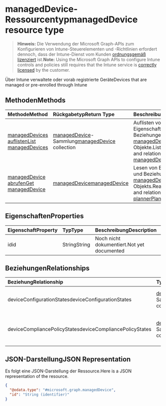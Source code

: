 # <a name="manageddevice-resource-type"></a><span data-ttu-id="047b6-101">managedDevice-Ressourcentyp</span><span class="sxs-lookup"><span data-stu-id="047b6-101">managedDevice resource type</span></span>

> <span data-ttu-id="047b6-102">**Hinweis:** Die Verwendung der Microsoft Graph-APIs zum Konfigurieren von Intune-Steuerelementen und -Richtlinien erfordert dennoch, dass der Intune-Dienst vom Kunden [ordnungsgemäß lizenziert](https://go.microsoft.com/fwlink/?linkid=839381) ist.</span><span class="sxs-lookup"><span data-stu-id="047b6-102">**Note:** Using the Microsoft Graph APIs to configure Intune controls and policies still requires that the Intune service is [correctly licensed](https://go.microsoft.com/fwlink/?linkid=839381) by the customer.</span></span>

<span data-ttu-id="047b6-103">Über Intune verwaltete oder vorab registrierte Geräte</span><span class="sxs-lookup"><span data-stu-id="047b6-103">Devices that are managed or pre-enrolled through Intune</span></span>
## <a name="methods"></a><span data-ttu-id="047b6-104">Methoden</span><span class="sxs-lookup"><span data-stu-id="047b6-104">Methods</span></span>
|<span data-ttu-id="047b6-105">Methode</span><span class="sxs-lookup"><span data-stu-id="047b6-105">Method</span></span>|<span data-ttu-id="047b6-106">Rückgabetyp</span><span class="sxs-lookup"><span data-stu-id="047b6-106">Return Type</span></span>|<span data-ttu-id="047b6-107">Beschreibung</span><span class="sxs-lookup"><span data-stu-id="047b6-107">Description</span></span>|
|:---|:---|:---|
|[<span data-ttu-id="047b6-108">managedDevices auflisten</span><span class="sxs-lookup"><span data-stu-id="047b6-108">List managedDevices</span></span>](../api/intune_deviceconfig_manageddevice_list.md)|<span data-ttu-id="047b6-109">[managedDevice](../resources/intune_deviceconfig_manageddevice.md)-Sammlung</span><span class="sxs-lookup"><span data-stu-id="047b6-109">[managedDevice](../resources/intune_deviceconfig_manageddevice.md) collection</span></span>|<span data-ttu-id="047b6-110">Auflisten von Eigenschaften und Beziehungen der [managedDevice](../resources/intune_deviceconfig_manageddevice.md)-Objekte.</span><span class="sxs-lookup"><span data-stu-id="047b6-110">List properties and relationships of the [managedDevice](../resources/intune_deviceconfig_manageddevice.md) objects.</span></span>|
|[<span data-ttu-id="047b6-111">managedDevice abrufen</span><span class="sxs-lookup"><span data-stu-id="047b6-111">Get managedDevice</span></span>](../api/intune_deviceconfig_manageddevice_get.md)|[<span data-ttu-id="047b6-112">managedDevice</span><span class="sxs-lookup"><span data-stu-id="047b6-112">managedDevice</span></span>](../resources/intune_deviceconfig_manageddevice.md)|<span data-ttu-id="047b6-113">Lesen von Eigenschaften und Beziehungen des [managedDevice](../resources/intune_deviceconfig_manageddevice.md)-Objekts.</span><span class="sxs-lookup"><span data-stu-id="047b6-113">Read properties and relationships of [plannerPlanDetails](../resources/intune_deviceconfig_manageddevice.md) object.</span></span>|

## <a name="properties"></a><span data-ttu-id="047b6-114">Eigenschaften</span><span class="sxs-lookup"><span data-stu-id="047b6-114">Properties</span></span>
|<span data-ttu-id="047b6-115">Eigenschaft</span><span class="sxs-lookup"><span data-stu-id="047b6-115">Property</span></span>|<span data-ttu-id="047b6-116">Typ</span><span class="sxs-lookup"><span data-stu-id="047b6-116">Type</span></span>|<span data-ttu-id="047b6-117">Beschreibung</span><span class="sxs-lookup"><span data-stu-id="047b6-117">Description</span></span>|
|:---|:---|:---|
|<span data-ttu-id="047b6-118">id</span><span class="sxs-lookup"><span data-stu-id="047b6-118">id</span></span>|<span data-ttu-id="047b6-119">String</span><span class="sxs-lookup"><span data-stu-id="047b6-119">String</span></span>|<span data-ttu-id="047b6-120">Noch nicht dokumentiert.</span><span class="sxs-lookup"><span data-stu-id="047b6-120">Not yet documented</span></span>|

## <a name="relationships"></a><span data-ttu-id="047b6-121">Beziehungen</span><span class="sxs-lookup"><span data-stu-id="047b6-121">Relationships</span></span>
|<span data-ttu-id="047b6-122">Beziehung</span><span class="sxs-lookup"><span data-stu-id="047b6-122">Relationship</span></span>|<span data-ttu-id="047b6-123">Typ</span><span class="sxs-lookup"><span data-stu-id="047b6-123">Type</span></span>|<span data-ttu-id="047b6-124">Beschreibung</span><span class="sxs-lookup"><span data-stu-id="047b6-124">Description</span></span>|
|:---|:---|:---|
|<span data-ttu-id="047b6-125">deviceConfigurationStates</span><span class="sxs-lookup"><span data-stu-id="047b6-125">deviceConfigurationStates</span></span>|<span data-ttu-id="047b6-126">[deviceConfigurationState](../resources/intune_deviceconfig_deviceconfigurationstate.md)-Sammlung</span><span class="sxs-lookup"><span data-stu-id="047b6-126">[deviceConfigurationState](../resources/intune_deviceconfig_deviceconfigurationstate.md) collection</span></span>|<span data-ttu-id="047b6-127">Gerätekonfigurationsstatus für dieses Gerät.</span><span class="sxs-lookup"><span data-stu-id="047b6-127">Device configuration states for this device.</span></span>|
|<span data-ttu-id="047b6-128">deviceCompliancePolicyStates</span><span class="sxs-lookup"><span data-stu-id="047b6-128">deviceCompliancePolicyStates</span></span>|<span data-ttu-id="047b6-129">[deviceCompliancePolicyState](../resources/intune_deviceconfig_devicecompliancepolicystate.md)-Sammlung</span><span class="sxs-lookup"><span data-stu-id="047b6-129">[deviceCompliancePolicyState](../resources/intune_deviceconfig_devicecompliancepolicystate.md) collection</span></span>|<span data-ttu-id="047b6-130">Status der Gerätekonformitätsrichtlinie für dieses Gerät.</span><span class="sxs-lookup"><span data-stu-id="047b6-130">Device compliance policy states for this device.</span></span>|

## <a name="json-representation"></a><span data-ttu-id="047b6-131">JSON-Darstellung</span><span class="sxs-lookup"><span data-stu-id="047b6-131">JSON Representation</span></span>
<span data-ttu-id="047b6-132">Es folgt eine JSON-Darstellung der Ressource.</span><span class="sxs-lookup"><span data-stu-id="047b6-132">Here is a JSON representation of the resource.</span></span>
<!-- {
  "blockType": "resource",
  "keyProperty": "id",
  "@odata.type": "microsoft.graph.managedDevice"
}
-->
``` json
{
  "@odata.type": "#microsoft.graph.managedDevice",
  "id": "String (identifier)"
}
```



